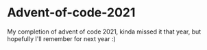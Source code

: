 # Advent-of-code-2021
My completion of advent of code 2021, kinda missed it that year, but hopefully I'll remember for next year :)
